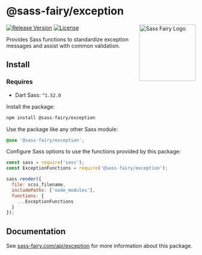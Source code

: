 # @sass-fairy/exception

<a href="https://sass-fairy.com/"><img src="https://sass-fairy.com/img/logo.svg" alt="Sass Fairy Logo" width="150" align="right" /></a>

[![Release Version](https://img.shields.io/npm/v/@sass-fairy/exception.svg)](https://www.npmjs.com/package/@sass-fairy/exception)
[![License](https://img.shields.io/badge/License-MIT-blue.svg)](https://opensource.org/licenses/MIT)

Provides Sass functions to standardize exception messages and assist with common validation.

## Install

### Requires

* Dart Sass: `^1.52.0`

Install the package:

```bash
npm install @sass-fairy/exception
```

Use the package like any other Sass module:

```scss
@use '@sass-fairy/exception';
```

Configure Sass options to use the functions provided by this package:

```js
const sass = require('sass');
const ExceptionFunctions = require('@sass-fairy/exception');

sass.render({
  file: scss_filename,
  includePaths: ['node_modules'],
  functions: {
    ...ExceptionFunctions
  }
});
```


## Documentation

See [sass-fairy.com/api/exception](http://sass-fairy.com/api/exception) for more information about this package.
